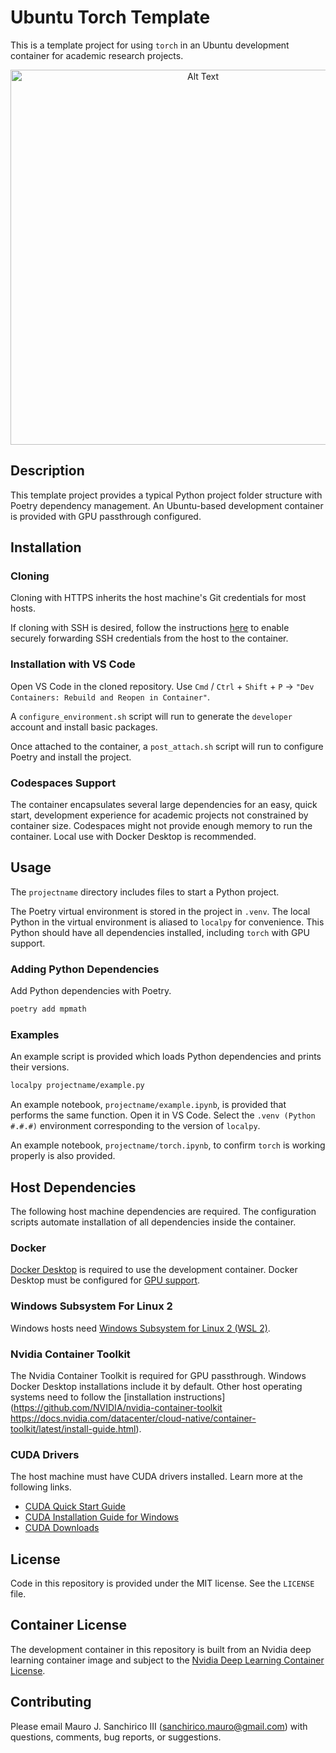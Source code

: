 # Ubuntu Torch Template

This is a template project for using `torch` in an Ubuntu development container for academic research projects.

<div align="center">
<img src="https://repository-images.githubusercontent.com/893476283/fb713511-1b27-4cb4-81c0-f7c44623cf32" alt="Alt Text" width="600">
</div>

## Description

This template project provides a typical Python project folder structure with Poetry dependency management. An Ubuntu-based development container is provided with GPU passthrough configured.

## Installation

### Cloning

Cloning with HTTPS inherits the host machine's Git credentials for most hosts.

If cloning with SSH is desired, follow the instructions [here](https://code.visualstudio.com/remote/advancedcontainers/sharing-git-credentials) to enable securely forwarding SSH credentials from the host to the container.

### Installation with VS Code

Open VS Code in the cloned repository. Use `Cmd` / `Ctrl` + `Shift` + `P` &rarr; `"Dev Containers: Rebuild and Reopen in Container"`.

A `configure_environment.sh` script will run to generate the `developer` account and install basic packages.

Once attached to the container, a `post_attach.sh` script will run to configure Poetry and install the project.

### Codespaces Support

The container encapsulates several large dependencies for an easy, quick start, development experience for academic projects not constrained by container size. Codespaces might not provide enough memory to run the container. Local use with Docker Desktop is recommended.

## Usage

The `projectname` directory includes files to start a Python project.

The Poetry virtual environment is stored in the project in `.venv`. The local Python in the virtual environment is aliased to `localpy` for convenience. This Python should have all dependencies installed, including `torch` with GPU support.

### Adding Python Dependencies

Add Python dependencies with Poetry.

```bash
poetry add mpmath
```

### Examples

An example script is provided which loads Python dependencies and prints their versions.

```bash
localpy projectname/example.py
```

An example notebook, `projectname/example.ipynb`, is provided that performs the same function. Open it in VS Code. Select the `.venv (Python #.#.#)` environment corresponding to the version of `localpy`.

An example notebook, `projectname/torch.ipynb`, to confirm `torch` is working properly is also provided.

## Host Dependencies

The following host machine dependencies are required. The configuration scripts automate installation of all dependencies inside the container.

### Docker

[Docker Desktop](https://www.docker.com/blog/getting-started-with-docker-desktop/) is required to use the development container. Docker Desktop must be configured for [GPU support](https://docs.docker.com/desktop/features/gpu/).

### Windows Subsystem For Linux 2

Windows hosts need [Windows Subsystem for Linux 2 (WSL 2)](https://learn.microsoft.com/en-us/windows/wsl/install).

### Nvidia Container Toolkit

The Nvidia Container Toolkit is required for GPU passthrough. Windows Docker Desktop installations include it by default. Other host operating systems need to follow the [installation instructions](https://github.com/NVIDIA/nvidia-container-toolkit
https://docs.nvidia.com/datacenter/cloud-native/container-toolkit/latest/install-guide.html).

### CUDA Drivers

The host machine must have CUDA drivers installed. Learn more at the following links.

* [CUDA Quick Start Guide](https://docs.nvidia.com/cuda/cuda-quick-start-guide/index.html)
* [CUDA Installation Guide for Windows](https://docs.nvidia.com/cuda/cuda-installation-guide-microsoft-windows/index.html)
* [CUDA Downloads](https://developer.nvidia.com/cuda-downloads)

## License

Code in this repository is provided under the MIT license. See the `LICENSE` file.

## Container License

The development container in this repository is built from an Nvidia deep learning container image and subject to the [Nvidia Deep Learning Container License](https://developer.nvidia.com/ngc/nvidia-deep-learning-container-license).

## Contributing

Please email Mauro J. Sanchirico III ([sanchirico.mauro@gmail.com](sanchirico.mauro@gmail.com)) with questions, comments, bug reports, or suggestions.
